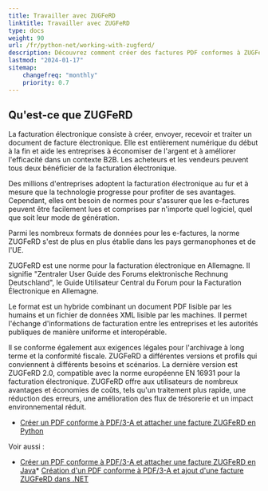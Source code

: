 ```yaml
---
title: Travailler avec ZUGFeRD
linktitle: Travailler avec ZUGFeRD
type: docs
weight: 90
url: /fr/python-net/working-with-zugferd/
description: Découvrez comment créer des factures PDF conformes à ZUGFeRD en utilisant Aspose.PDF pour Java
lastmod: "2024-01-17"
sitemap:
    changefreq: "monthly"
    priority: 0.7
---
```


## Qu'est-ce que ZUGFeRD

La facturation électronique consiste à créer, envoyer, recevoir et traiter un document de facture électronique. Elle est entièrement numérique du début à la fin et aide les entreprises à économiser de l'argent et à améliorer l'efficacité dans un contexte B2B. Les acheteurs et les vendeurs peuvent tous deux bénéficier de la facturation électronique.

Des millions d'entreprises adoptent la facturation électronique au fur et à mesure que la technologie progresse pour profiter de ses avantages. Cependant, elles ont besoin de normes pour s'assurer que les e-factures peuvent être facilement lues et comprises par n'importe quel logiciel, quel que soit leur mode de génération.

Parmi les nombreux formats de données pour les e-factures, la norme ZUGFeRD s'est de plus en plus établie dans les pays germanophones et de l'UE.

ZUGFeRD est une norme pour la facturation électronique en Allemagne.
 Il signifie "Zentraler User Guide des Forums elektronische Rechnung Deutschland", le Guide Utilisateur Central du Forum pour la Facturation Électronique en Allemagne.

Le format est un hybride combinant un document PDF lisible par les humains et un fichier de données XML lisible par les machines. Il permet l'échange d'informations de facturation entre les entreprises et les autorités publiques de manière uniforme et interopérable.

Il se conforme également aux exigences légales pour l'archivage à long terme et la conformité fiscale. ZUGFeRD a différentes versions et profils qui conviennent à différents besoins et scénarios. La dernière version est ZUGFeRD 2.0, compatible avec la norme européenne EN 16931 pour la facturation électronique. ZUGFeRD offre aux utilisateurs de nombreux avantages et économies de coûts, tels qu'un traitement plus rapide, une réduction des erreurs, une amélioration des flux de trésorerie et un impact environnemental réduit.

* [Créer un PDF conforme à PDF/3-A et attacher une facture ZUGFeRD en Python](/pdf/fr/python-net/attach-zugferd/)

Voir aussi :

* [Créer un PDF conforme à PDF/3-A et attacher une facture ZUGFeRD en Java](/pdf/fr/java/attach-zugferd/)* [Création d'un PDF conforme à PDF/3-A et ajout d'une facture ZUGFeRD dans .NET](/pdf/fr/net/attach-zugferd/)